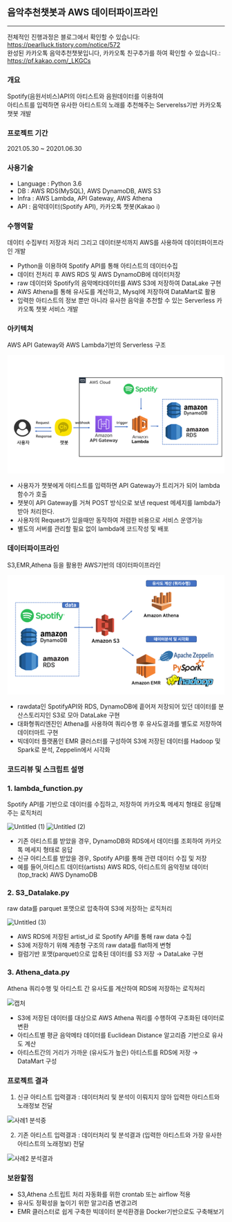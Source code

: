 ## 음악추천챗봇과 AWS 데이터파이프라인
<hr>

전체적인 진행과정은 블로그에서 확인할 수 있습니다: https://pearlluck.tistory.com/notice/572 <br>
완성된 카카오톡 음악추천챗봇입니다, 카카오톡 친구추가를 하여 확인할 수 있습니다.: https://pf.kakao.com/_LKGCs

### 개요
Spotify(음원서비스)API의 아티스트와 음원데이터를 이용하여 <br>
아티스트를 입력하면 유사한 아티스트의 노래를 추천해주는 Serverelss기반 카카오톡 챗봇 개발

### 프로젝트 기간 
2021.05.30 ~ 20201.06.30

### 사용기술
- Language : Python 3.6 <br>
- DB : AWS RDS(MySQL), AWS DynamoDB, AWS S3<br>
- Infra : AWS Lambda, API Gateway, AWS Athena<br>
- API : 음악데이터(Spotify API), 카카오톡 챗봇(Kakao i)

### 수행역할 
데이터 수집부터 저장과 처리 그리고 데이터분석까지 AWS를 사용하여 데이터파이프라인 개발
- Python을 이용하여 Spotify API를 통해 아티스트의 데이터수집
- 데이터 전처리 후 AWS RDS 및 AWS DynamoDB에 데이터저장 
- raw 데이터와 Spotify의 음악메타데이터를 AWS S3에 저장하여 DataLake 구현
- AWS Athena를 통해 유사도를 계산하고, Mysql에 저장하여 DataMart로 활용
- 입력한 아티스트의 정보 뿐만 아니라 유사한 음악을 추천할 수 있는 Serverless 카카오톡 챗봇 서비스 개발

### 아키텍쳐  
AWS API Gateway와 AWS Lambda기반의 Serverless 구조

![serverelss2](images/serverless_2.PNG)

- 사용자가 챗봇에게 아티스트를 입력하면 API Gateway가 트리거가 되어 lambda 함수가 호출
- 챗봇이 API Gateway를 거쳐 POST 방식으로 보낸 request 메세지를 lambda가 받아 처리한다.   
- 사용자의 Request가 있을때만 동작하여 저렴한 비용으로 서비스 운영가능
- 별도의 서버를 관리할 필요 없이 lambda에 코드작성 및 배포 <br>


### 데이터파이프라인 
S3,EMR,Athena 등을 활용한 AWS기반의 데이터파이프라인 

![datapipline](images/datapipeline_1.PNG)

- rawdata인 SpotifyAPI와 RDS, DynamoDB에 흩어져 저장되어 있던 데이터를 분산스토리지인 S3로 모아 DataLake 구현 
- 대화형쿼리엔진인 Athena를 사용하여 쿼리수행 후 유사도결과를 별도로 저장하여 데이터마트 구현
- 빅데이터 플랫폼인 EMR 클러스터를 구성하여 S3에 저장된 데이터를 Hadoop 및 Spark로 분석, Zeppelin에서 시각화

### 코드리뷰 및 스크립트 설명 

### 1. lambda_function.py
Spotify API를 기반으로 데이터를 수집하고, 저장하여 카카오톡 메세지 형태로 응답해주는 로직처리 <br>

![Untitled (1)](https://user-images.githubusercontent.com/78723318/123921481-007ce500-d9c2-11eb-9694-87b4d694c9a5.png)
![Untitled (2)](https://user-images.githubusercontent.com/78723318/123921519-0bd01080-d9c2-11eb-9283-7d0b966fb0db.png)


- 기존 아티스트를 받았을 경우, DynamoDB와 RDS에서 데이터를 조회하여 카카오톡 메세지 형태로 응답
- 신규 아티스트를 받았을 경우, Spotify API를 통해 관련 데이터 수집 및 저장 
- 예를 들어,아티스트 데이터(artists) AWS RDS, 아티스트의 음악정보 데이터(top_track) AWS DynamoDB

### 2. S3_Datalake.py
raw data를 parquet 포맷으로 압축하여 S3에 저장하는 로직처리 <br>

![Untitled (3)](https://user-images.githubusercontent.com/78723318/123921987-8ac54900-d9c2-11eb-998f-46ce5d1c4a64.png)

- AWS RDS에 저장된 artist_id 로 Spotify API를 통해 raw data 수집
- S3에 저장하기 위해 계층형 구조의 raw data를 flat하게 변형
- 컬럼기반 포맷(parquet)으로 압축된 데이터를 S3 저장 →  DataLake 구현


### 3. Athena_data.py
Athena 쿼리수행 및 아티스트 간 유사도를 계산하여 RDS에 저장하는 로직처리 <br>

![캡처](https://user-images.githubusercontent.com/78723318/124017992-57b2a200-da22-11eb-8a14-51eca5b16202.PNG)

- S3에 저장된 데이터를 대상으로 AWS Athena 쿼리를 수행하여 구조화된 데이터로 변환 
- 아티스트별 평균 음악메타 데이터를 Euclidean Distance 알고리즘 기반으로 유사도 계산
- 아티스트간의 거리가 가까운 (유사도가 높은) 아티스트를 RDS에 저장 → DataMart 구성


### 프로젝트 결과 
1. 신규 아티스트 입력결과 : 데이터처리 및 분석이 이뤄지지 않아 입력한 아티스트와 노래정보 전달

![사례1 분석중](https://user-images.githubusercontent.com/78723318/124323880-fb37ba00-dbbc-11eb-86ac-c511dfb9a8e7.PNG)

2. 기존 아티스트 입력결과 : 데이터처리 및 분석결과 (입력한 아티스트와 가장 유사한 아티스트의 노래정보) 전달 <br>

![사례2 분석결과](https://user-images.githubusercontent.com/78723318/124323992-291cfe80-dbbd-11eb-9abc-7be9b5ff6835.PNG)


### 보완할점

- S3,Athena 스트립트 처리 자동화를 위한 crontab 또는 airflow 적용
- 유사도 정확성을 높이기 위한 알고리즘 변경고려
- EMR 클러스터로 쉽게 구축한 빅데이터 분석환경을 Docker기반으로도 구축해보기
